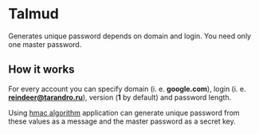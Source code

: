 # Talmud

Generates unique password depends on domain and login. You need only one master password.

## How it works

For every account you can specify domain (i. e. **google.com**), 
login (i. e. **reindeer@tarandro.ru**), version (**1** by default) and password length.

Using [hmac algorithm](https://ru.wikipedia.org/wiki/HMAC) application can generate unique password
from these values as a message and the master password as a secret key.
